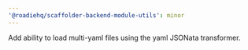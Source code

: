 ```yaml
---
'@roadiehq/scaffolder-backend-module-utils': minor
---
```


Add ability to load multi-yaml files using the yaml JSONata transformer.
